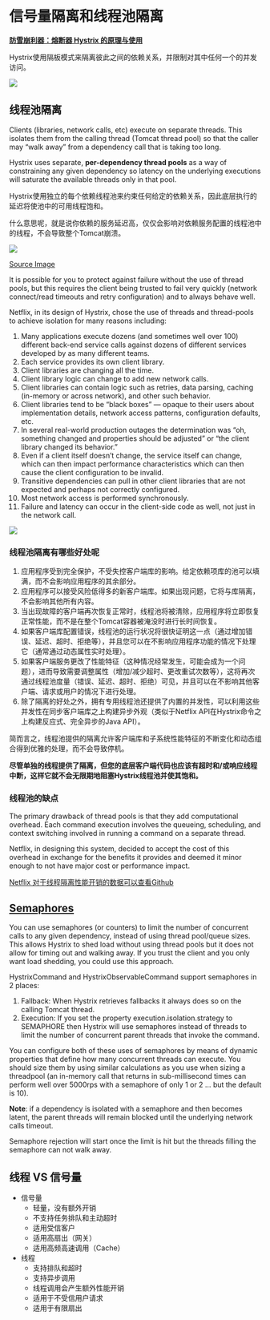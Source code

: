 # 信号量隔离和线程池隔离


[**防雪崩利器：熔断器 Hystrix 的原理与使用**](https://www.baidu.com/link?url=RWVDJ66Z2mMF4ZrJwZg1R8DidDzmcUGSp_1MTSlwQ1CLkxroWDS_OgYqBENgtuP9qOS5YvNoFQC2_rvQ0kYwo_&wd=&eqid=e2f5ae0a00013e27000000026284df5d)

Hystrix使用隔板模式来隔离彼此之间的依赖关系，并限制对其中任何一个的并发访问。

![](https://oscimg.oschina.net/oscnet/up-3a3488bb424f8eb39361b8c889d03ab5602.png)


## 线程池隔离

Clients (libraries, network calls, etc) execute on separate threads. This isolates them from the calling thread (Tomcat thread pool) so that the caller may “walk away” from a dependency call that is taking too long.

Hystrix uses separate, **per-dependency thread pools** as a way of constraining any given dependency so latency on the underlying executions will saturate the available threads only in that pool.

Hystrix使用独立的每个依赖线程池来约束任何给定的依赖关系，因此底层执行的延迟将使池中的可用线程饱和。

什么意思呢，就是说你依赖的服务延迟高，仅仅会影响对依赖服务配置的线程池中的线程，不会导致整个Tomcat崩溃。

![](https://oscimg.oschina.net/oscnet/up-3c8f1d2f4a9f5fc67a9ccb16b82232d2ed9.png)

[Source Image](https://raw.githubusercontent.com/wiki/Netflix/Hystrix/images/request-example-with-latency-1280.png)

It is possible for you to protect against failure without the use of thread pools, but this requires the client being trusted to fail very quickly (network connect/read timeouts and retry configuration) and to always behave well.

Netflix, in its design of Hystrix, chose the use of threads and thread-pools to achieve isolation for many reasons including:

1. Many applications execute dozens (and sometimes well over 100) different back-end service calls against dozens of different services developed by as many different teams.
2. Each service provides its own client library.
3. Client libraries are changing all the time.
4. Client library logic can change to add new network calls.
5. Client libraries can contain logic such as retries, data parsing, caching (in-memory or across network), and other such behavior.
6. Client libraries tend to be “black boxes” — opaque to their users about implementation details, network access patterns, configuration defaults, etc.
7. In several real-world production outages the determination was “oh, something changed and properties should be adjusted” or “the client library changed its behavior.”
8. Even if a client itself doesn’t change, the service itself can change, which can then impact performance characteristics which can then cause the client configuration to be invalid.
9. Transitive dependencies can pull in other client libraries that are not expected and perhaps not correctly configured.
10. Most network access is performed synchronously.
11. Failure and latency can occur in the client-side code as well, not just in the network call.


![](https://oscimg.oschina.net/oscnet/up-d5c3d79825067f6af4a1d98cac268d028d7.png)


### 线程池隔离有哪些好处呢

1. 应用程序受到完全保护，不受失控客户端库的影响。给定依赖项库的池可以填满，而不会影响应用程序的其余部分。
2. 应用程序可以接受风险低得多的新客户端库。如果出现问题，它将与库隔离，不会影响其他所有内容。
3. 当出现故障的客户端再次恢复正常时，线程池将被清除，应用程序将立即恢复正常性能，而不是在整个Tomcat容器被淹没时进行长时间恢复。
4. 如果客户端库配置错误，线程池的运行状况将很快证明这一点（通过增加错误、延迟、超时、拒绝等），并且您可以在不影响应用程序功能的情况下处理它（通常通过动态属性实时处理）。
5. 如果客户端服务更改了性能特征（这种情况经常发生，可能会成为一个问题），进而导致需要调整属性（增加/减少超时、更改重试次数等），这将再次通过线程池度量（错误、延迟、超时、拒绝）可见，并且可以在不影响其他客户端、请求或用户的情况下进行处理。
6. 除了隔离的好处之外，拥有专用线程池还提供了内置的并发性，可以利用这些并发性在同步客户端库之上构建异步外观（类似于Netflix API在Hystrix命令之上构建反应式、完全异步的Java API）。


简而言之，线程池提供的隔离允许客户端库和子系统性能特征的不断变化和动态组合得到优雅的处理，而不会导致停机。

**尽管单独的线程提供了隔离，但您的底层客户端代码也应该有超时和/或响应线程中断，这样它就不会无限期地阻塞Hystrix线程池并使其饱和。**



### 线程池的缺点


The primary drawback of thread pools is that they add computational overhead. Each command execution involves the queueing, scheduling, and context switching involved in running a command on a separate thread.

Netflix, in designing this system, decided to accept the cost of this overhead in exchange for the benefits it provides and deemed it minor enough to not have major cost or performance impact.

[Netflix 对于线程隔离性能开销的数据可以查看Github](https://github.com/Netflix/Hystrix/wiki/How-it-Works)



## [Semaphores](https://github.com/Netflix/Hystrix/wiki/How-it-Works#semaphores)

You can use semaphores (or counters) to limit the number of concurrent calls to any given dependency, instead of using thread pool/queue sizes. This allows Hystrix to shed load without using thread pools but it does not allow for timing out and walking away. If you trust the client and you only want load shedding, you could use this approach.

HystrixCommand and HystrixObservableCommand support semaphores in 2 places:

1. Fallback: When Hystrix retrieves fallbacks it always does so on the calling Tomcat thread.
2. Execution: If you set the property execution.isolation.strategy to SEMAPHORE then Hystrix will use semaphores instead of threads to limit the number of concurrent parent threads that invoke the command.


You can configure both of these uses of semaphores by means of dynamic properties that define how many concurrent threads can execute. You should size them by using similar calculations as you use when sizing a threadpool (an in-memory call that returns in sub-millisecond times can perform well over 5000rps with a semaphore of only 1 or 2 … but the default is 10).

**Note**: if a dependency is isolated with a semaphore and then becomes latent, the parent threads will remain blocked until the underlying network calls timeout.

Semaphore rejection will start once the limit is hit but the threads filling the semaphore can not walk away.


## 线程 VS 信号量

- 信号量
  - 轻量，没有额外开销
  - 不支持任务排队和主动超时
  - 适用受信客户
  - 适用高扇出（网关）
  - 适用高频高速调用（Cache）
- 线程
  - 支持排队和超时
  - 支持异步调用
  - 线程调用会产生额外性能开销
  - 适用于不受信用户请求
  - 适用于有限扇出